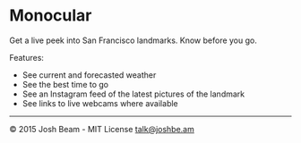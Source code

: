 # Monocular

Get a live peek into San Francisco landmarks. Know before you go.

Features:

- See current and forecasted weather
- See the best time to go
- See an Instagram feed of the latest pictures of the landmark
- See links to live webcams where available

---

&copy; 2015 Josh Beam - MIT License talk@joshbe.am
